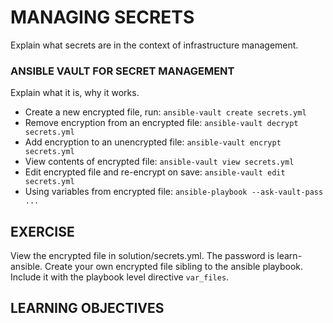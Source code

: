 # MANAGING SECRETS
Explain what secrets are in the context of infrastructure management.

### ANSIBLE VAULT FOR SECRET MANAGEMENT
Explain what it is, why it works.

- Create a new encrypted file, run: `ansible-vault create secrets.yml`
- Remove encryption from an encrypted file: `ansible-vault decrypt secrets.yml`
- Add encryption to an unencrypted file: `ansible-vault encrypt secrets.yml`
- View contents of encrypted file: `ansible-vault view secrets.yml`
- Edit encrypted file and re-encrypt on save: `ansible-vault edit secrets.yml`
- Using variables from encrypted file: `ansible-playbook --ask-vault-pass ...`

## EXERCISE

View the encrypted file in solution/secrets.yml. The password is learn-ansible.
Create your own encrypted file sibling to the ansible playbook. Include it with
the playbook level directive `var_files`.

## LEARNING OBJECTIVES
